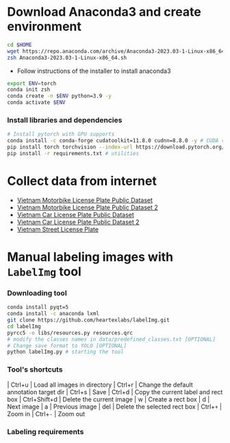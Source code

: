 # Download Anaconda3 and create environment

```bash
cd $HOME
wget https://repo.anaconda.com/archive/Anaconda3-2023.03-1-Linux-x86_64.sh
zsh Anaconda3-2023.03-1-Linux-x86_64.sh
```

- Follow instructions of the installer to install anaconda3

```bash
export ENV=torch
conda init zsh
conda create -n $ENV python=3.9 -y
conda activate $ENV
```

### Install libraries and dependencies

```bash
# Install pytorch with GPU supports
conda install -c conda-forge cudatoolkit=11.8.0 cudnn=8.8.0 -y # CUDA vs cuDNN
pip install torch torchvision --index-url https://download.pytorch.org/whl/cu118 # pytorch
pip install -r requirements.txt # utilities
```

# Collect data from internet

- [Vietnam Motorbike License Plate Public Dataset](https://bit.ly/2QzjLiC)
- [Vietnam Motorbike License Plate Public Dataset 2](https://bit.ly/3hGqvqQ)
- [Vietnam Car License Plate Public Dataset](http://j.gs/GSB1)
- [Vietnam Car License Plate Public Dataset 2](http://j.gs/GSB2)
- [Vietnam Street License Plate](http://j.gs/GSB3)

# Manual labeling images with `LabelImg` tool

### Downloading tool

```bash
conda install pyqt=5
conda install -c anaconda lxml
git clone https://github.com/heartexlabs/labelImg.git
cd labelImg
pyrcc5 -o libs/resources.py resources.qrc
# modify the classes names in data/predefined_classes.txt [OPTIONAL]
# Change save format to YOLO [OPTIONAL]
python labelImg.py # starting the tool
```

### Tool's shortcuts

| Ctrl+u | Load all images in directory
| Ctrl+r | Change the default annotation target dir
| Ctrl+s | Save
| Ctrl+d | Copy the current label and rect box
| Ctrl+Shift+d | Delete the current image
| w | Create a rect box
| d | Next image
| a | Previous image
| del | Delete the selected rect box
| Ctrl+`+` | Zoom in
| Ctrl+`-` | Zoom out

### Labeling requirements
